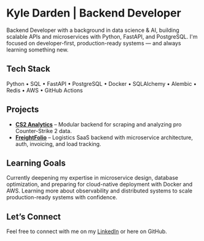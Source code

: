 # Kyle Darden | Backend Developer

Backend Developer with a background in data science & AI, building scalable APIs and microservices with Python, FastAPI, and PostgreSQL. I'm focused on developer-first, production-ready systems — and always learning something new.

##  Tech Stack
Python • SQL • FastAPI • PostgreSQL • Docker • SQLAlchemy • Alembic • Redis • AWS • GitHub Actions

##  Projects
- **[CS2 Analytics](https://github.com/dardenkyle/CS2-Analytics)** – Modular backend for scraping and analyzing pro Counter-Strike 2 data.
- **[FreightFolio](https://github.com/dardenkyle/freightfolio-overview)** – Logistics SaaS backend with microservice architecture, auth, invoicing, and load tracking.

##  Learning Goals
Currently deepening my expertise in microservice design, database optimization, and preparing for cloud-native deployment with Docker and AWS. Learning more about observability and distributed systems to scale production-ready systems with confidence.

##  Let’s Connect
Feel free to connect with me on my [LinkedIn](https://linkedin.com/in/darden-kyle) or here on GitHub.
